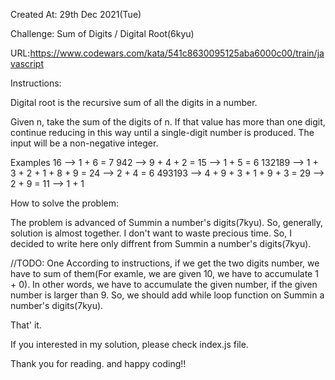 Created At: 29th Dec 2021(Tue)

Challenge: 
Sum of Digits / Digital Root(6kyu)

URL:https://www.codewars.com/kata/541c8630095125aba6000c00/train/javascript

Instructions:

Digital root is the recursive sum of all the digits in a number.

Given n, take the sum of the digits of n. If that value has more than one digit, continue reducing in this way until a single-digit number is produced. The input will be a non-negative integer.

Examples
    16  -->  1 + 6 = 7
   942  -->  9 + 4 + 2 = 15  -->  1 + 5 = 6
132189  -->  1 + 3 + 2 + 1 + 8 + 9 = 24  -->  2 + 4 = 6
493193  -->  4 + 9 + 3 + 1 + 9 + 3 = 29  -->  2 + 9 = 11  -->  1 + 1

How to solve the problem:

The problem is advanced of Summin a number's digits(7kyu).
So, generally, solution is almost together.
I don't want to waste precious time. So, I decided to write here only diffrent from Summin a number's digits(7kyu).

//TODO: One
According to instructions, if we get the two digits number, we have to sum of them(For examle, we are given 10, we have to accumulate 1 + 0). In other words, we have to accumulate the given number, if the given number is larger than 9. So, we should add while loop function on Summin a number's digits(7kyu).

That' it.

If you interested in my solution, please check index.js file.

Thank you for reading. and happy coding!!